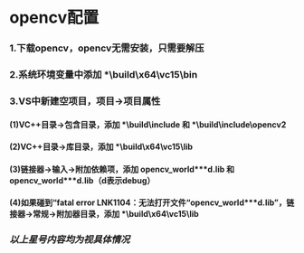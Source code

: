 
# opencv配置
### 1.下载opencv，opencv无需安装，只需要解压
### 2.系统环境变量中添加    *\build\x64\vc15\bin
### 3.VS中新建空项目，项目->项目属性
#### (1)VC++目录->包含目录，添加 *\build\include 和 *\build\include\opencv2

#### (2)VC++目录->库目录，添加 *\build\x64\vc15\lib

#### (3)链接器->输入->附加依赖项，添加 opencv_world\*\*\*d.lib 和 opencv_world\*\*\*d.lib（d表示debug）

#### (4)如果碰到“fatal error LNK1104：无法打开文件“opencv_world\*\*\*d.lib”，链接器->常规->附加器目录，添加 *\build\x64\vc15\lib

### ***以上星号内容均为视具体情况***
